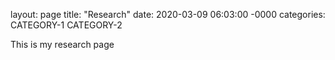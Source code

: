 layout: page
title: "Research"
date: 2020-03-09 06:03:00 -0000
categories: CATEGORY-1 CATEGORY-2

This is my research page
